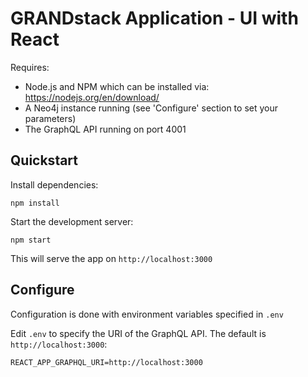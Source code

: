 # GRANDstack Application - UI with React

Requires:

- Node.js and NPM which can be installed via: https://nodejs.org/en/download/
- A Neo4j instance running (see 'Configure' section to set your parameters)
- The GraphQL API running on port 4001


## Quickstart

Install dependencies:

```
npm install
```

Start the development server:

```
npm start
```

This will serve the app on `http://localhost:3000`

## Configure

Configuration is done with environment variables specified in `.env`

Edit `.env` to specify the URI of the GraphQL API. The default is `http://localhost:3000`:

```
REACT_APP_GRAPHQL_URI=http://localhost:3000
```
